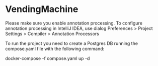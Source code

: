 # VendingMachine

Please make sure you enable annotation processing. To configure annotation processing in IntelliJ IDEA, use dialog Preferences > Project Settings > Compiler > Annotation Processors

To run the project you need to create a Postgres DB running the compose.yaml file with the following command:

docker-compose -f compose.yaml up -d

